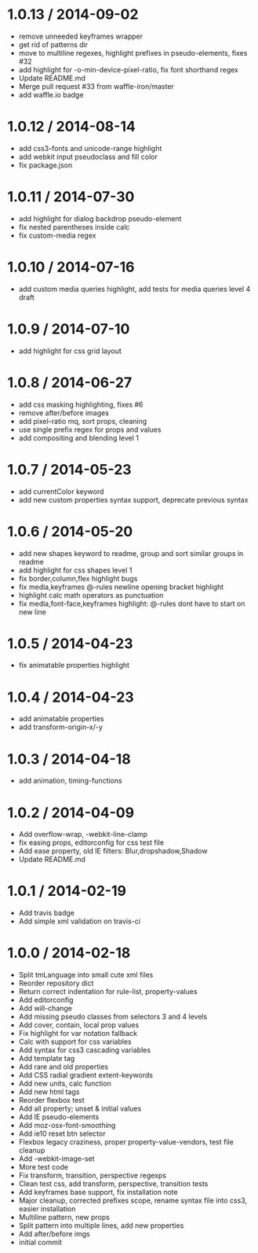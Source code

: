 
1.0.13 / 2014-09-02
==================

 * remove unneeded keyframes wrapper
 * get rid of patterns dir
 * move to multiline regexes, highlight prefixes in pseudo-elements, fixes #32
 * add highlight for -o-min-device-pixel-ratio, fix font shorthand regex
 * Update README.md
 * Merge pull request #33 from waffle-iron/master
 * add waffle.io badge

1.0.12 / 2014-08-14
==================

 * add css3-fonts and unicode-range highlight
 * add webkit input pseudoclass and fill color
 * fix package.json

1.0.11 / 2014-07-30
==================

 * add highlight for dialog backdrop pseudo-element
 * fix nested parentheses inside calc
 * fix custom-media regex

1.0.10 / 2014-07-16
==================

 * add custom media queries highlight, add tests for media queries level 4 draft

1.0.9 / 2014-07-10
==================

 * add highlight for css grid layout

1.0.8 / 2014-06-27
==================

 * add css masking highlighting, fixes #6
 * remove after/before images
 * add pixel-ratio mq, sort props, cleaning
 * use single prefix regex for props and values
 * add compositing and blending level 1

1.0.7 / 2014-05-23
==================

 * add currentColor keyword
 * add new custom properties syntax support, deprecate previous syntax

1.0.6 / 2014-05-20
==================

 * add new shapes keyword to readme, group and sort similar groups in readme
 * add highlight for css shapes level 1
 * fix border,column,flex highlight bugs
 * fix media,keyframes @-rules newline opening bracket highlight
 * highlight calc math operators as punctuation
 * fix media,font-face,keyframes highlight: @-rules dont have to start on new line

1.0.5 / 2014-04-23
==================

 * fix animatable properties highlight

1.0.4 / 2014-04-23
==================

 * add animatable properties
 * add transform-origin-x/-y

1.0.3 / 2014-04-18
==================

 * add animation, timing-functions

1.0.2 / 2014-04-09
==================

 * Add overflow-wrap, -webkit-line-clamp
 * fix easing props, editorconfig for css test file
 * Add ease property, old IE filters: Blur,dropshadow,Shadow
 * Update README.md

1.0.1 / 2014-02-19
==================

 * Add travis badge
 * Add simple xml validation on travis-ci

1.0.0 / 2014-02-18
==================

 * Split tmLanguage into small cute xml files
 * Reorder repository dict
 * Return correct indentation for rule-list, property-values
 * Add editorconfig
 * Add will-change
 * Add missing pseudo classes from selectors 3 and 4 levels
 * Add cover, contain, local prop values
 * Fix highlight for var notation fallback
 * Calc with support for css variables
 * Add syntax for css3 cascading variables
 * Add template tag
 * Add rare and old properties
 * Add CSS radial gradient extent-keywords
 * Add new units, calc function
 * Add new html tags
 * Reorder flexbox test
 * Add all property; unset & initial values
 * Add IE pseudo-elements
 * Add moz-osx-font-smoothing
 * Add ie10 reset btn selector
 * Flexbox legacy craziness, proper property-value-vendors, test file cleanup
 * Add -webkit-image-set
 * More test code
 * Fix transform, transition, perspective regexps
 * Clean test css, add transform, perspective, transition tests
 * Add keyframes base support, fix installation note
 * Major cleanup, corrected prefixes scope, rename syntax file into css3, easier installation
 * Multiline pattern, new props
 * Split pattern into multiple lines, add new properties
 * Add after/before imgs
 * initial commit
